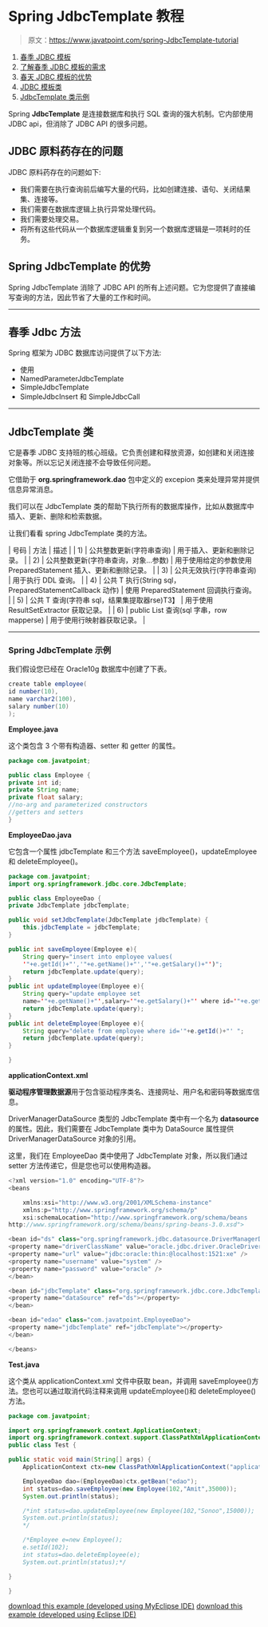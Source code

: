 # Spring JdbcTemplate 教程

> 原文：<https://www.javatpoint.com/spring-JdbcTemplate-tutorial>

1.  [春季 JDBC 模板](#)
2.  [了解春季 JDBC 模板的需求](#)
3.  [春天 JDBC 模板的优势](#)
4.  [JDBC 模板类](#)
5.  [JdbcTemplate 类示例](#)

Spring **JdbcTemplate** 是连接数据库和执行 SQL 查询的强大机制。它内部使用 JDBC api，但消除了 JDBC API 的很多问题。

## JDBC 原料药存在的问题

JDBC 原料药存在的问题如下:

*   我们需要在执行查询前后编写大量的代码，比如创建连接、语句、关闭结果集、连接等。
*   我们需要在数据库逻辑上执行异常处理代码。
*   我们需要处理交易。
*   将所有这些代码从一个数据库逻辑重复到另一个数据库逻辑是一项耗时的任务。

## Spring JdbcTemplate 的优势

Spring JdbcTemplate 消除了 JDBC API 的所有上述问题。它为您提供了直接编写查询的方法，因此节省了大量的工作和时间。

* * *

## 春季 Jdbc 方法

Spring 框架为 JDBC 数据库访问提供了以下方法:

*   使用
*   NamedParameterJdbcTemplate
*   SimpleJdbcTemplate
*   SimpleJdbcInsert 和 SimpleJdbcCall

* * *

## JdbcTemplate 类

它是春季 JDBC 支持班的核心班级。它负责创建和释放资源，如创建和关闭连接对象等。所以忘记关闭连接不会导致任何问题。

它借助于 **org.springframework.dao** 包中定义的 excepion 类来处理异常并提供信息异常消息。

我们可以在 JdbcTemplate 类的帮助下执行所有的数据库操作，比如从数据库中插入、更新、删除和检索数据。

让我们看看 spring JdbcTemplate 类的方法。

| 号码 | 方法 | 描述 |
| 1) | 公共整数更新(字符串查询) | 用于插入、更新和删除记录。 |
| 2) | 公共整数更新(字符串查询，对象...参数) | 用于使用给定的参数使用 PreparedStatement 插入、更新和删除记录。 |
| 3) | 公共无效执行(字符串查询) | 用于执行 DDL 查询。 |
| 4) | 公共 <t>T 执行(String sql，PreparedStatementCallback <t>动作)</t></t> | 使用 PreparedStatement 回调执行查询。 |
| 5) | 公共 <t>T 查询(字符串 sql，结果集提取器<t>rse)</t>T3】</t> | 用于使用 ResultSetExtractor 获取记录。 |
| 6) | public <t>List <t>查询(sql 字串，row mapper<t>se)</t></t></t> | 用于使用行映射器获取记录。 |

* * *

### Spring JdbcTemplate 示例

我们假设您已经在 Oracle10g 数据库中创建了下表。

```java
create table employee(
id number(10),
name varchar2(100),
salary number(10)
);

```

**Employee.java**

这个类包含 3 个带有构造器、setter 和 getter 的属性。

```java
package com.javatpoint;

public class Employee {
private int id;
private String name;
private float salary;
//no-arg and parameterized constructors
//getters and setters
}

```

**EmployeeDao.java**

它包含一个属性 jdbcTemplate 和三个方法 saveEmployee()，updateEmployee 和 deleteEmployee()。

```java
package com.javatpoint;
import org.springframework.jdbc.core.JdbcTemplate;

public class EmployeeDao {
private JdbcTemplate jdbcTemplate;

public void setJdbcTemplate(JdbcTemplate jdbcTemplate) {
	this.jdbcTemplate = jdbcTemplate;
}

public int saveEmployee(Employee e){
	String query="insert into employee values(
	'"+e.getId()+"','"+e.getName()+"','"+e.getSalary()+"')";
	return jdbcTemplate.update(query);
}
public int updateEmployee(Employee e){
	String query="update employee set 
	name='"+e.getName()+"',salary='"+e.getSalary()+"' where id='"+e.getId()+"' ";
	return jdbcTemplate.update(query);
}
public int deleteEmployee(Employee e){
	String query="delete from employee where id='"+e.getId()+"' ";
	return jdbcTemplate.update(query);
}

}

```

**applicationContext.xml**

**驱动程序管理数据源**用于包含驱动程序类名、连接网址、用户名和密码等数据库信息。

DriverManagerDataSource 类型的 JdbcTemplate 类中有一个名为 **datasource** 的属性。因此，我们需要在 JdbcTemplate 类中为 DataSource 属性提供 DriverManagerDataSource 对象的引用。

这里，我们在 EmployeeDao 类中使用了 JdbcTemplate 对象，所以我们通过 setter 方法传递它，但是您也可以使用构造器。

```java
<?xml version="1.0" encoding="UTF-8"?>
<beans

	xmlns:xsi="http://www.w3.org/2001/XMLSchema-instance"
	xmlns:p="http://www.springframework.org/schema/p"
	xsi:schemaLocation="http://www.springframework.org/schema/beans 
http://www.springframework.org/schema/beans/spring-beans-3.0.xsd">

<bean id="ds" class="org.springframework.jdbc.datasource.DriverManagerDataSource">
<property name="driverClassName" value="oracle.jdbc.driver.OracleDriver" />
<property name="url" value="jdbc:oracle:thin:@localhost:1521:xe" />
<property name="username" value="system" />
<property name="password" value="oracle" />
</bean>

<bean id="jdbcTemplate" class="org.springframework.jdbc.core.JdbcTemplate">
<property name="dataSource" ref="ds"></property>
</bean>

<bean id="edao" class="com.javatpoint.EmployeeDao">
<property name="jdbcTemplate" ref="jdbcTemplate"></property>
</bean>

</beans>

```

**Test.java**

这个类从 applicationContext.xml 文件中获取 bean，并调用 saveEmployee()方法。您也可以通过取消代码注释来调用 updateEmployee()和 deleteEmployee()方法。

```java
package com.javatpoint;

import org.springframework.context.ApplicationContext;
import org.springframework.context.support.ClassPathXmlApplicationContext;
public class Test {

public static void main(String[] args) {
	ApplicationContext ctx=new ClassPathXmlApplicationContext("applicationContext.xml");

	EmployeeDao dao=(EmployeeDao)ctx.getBean("edao");
	int status=dao.saveEmployee(new Employee(102,"Amit",35000));
	System.out.println(status);

	/*int status=dao.updateEmployee(new Employee(102,"Sonoo",15000));
	System.out.println(status);
	*/

	/*Employee e=new Employee();
	e.setId(102);
	int status=dao.deleteEmployee(e);
	System.out.println(status);*/

}

}

```

[download this example (developed using MyEclipse IDE)](https://static.javatpoint.com/src/sp/jdbc1.zip)
[download this example (developed using Eclipse IDE)](https://static.javatpoint.com/src/sp/eclipse/jdbc1.zip)